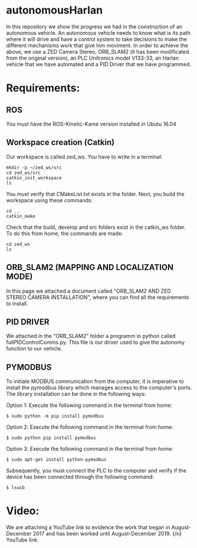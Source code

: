 # autonomousHarlan
In this repository we show the progress we had in the construction of an autonomous vehicle. An autonomous vehicle needs to know what is its path where it will drive and have a control system to take decisions to make the different mechanisms work that give him moviment.
In order to achieve the above, we use a ZED Camera Stereo, ORB_SLAM2 (it has been modificated from the original version), an PLC Unitronics model V133-33, an Harlan vehicle that we have automated and a PID Driver that we have programmed. 

# Requirements:
## ROS
You must have the ROS-Kinetic-Kame version installed in Ubutu 16.04

## Workspace creation (Catkin)
Our workspace is called zed_ws. You have to write in a terminal:
```
mkdir -p ~/zed_ws/src
cd zed_ws/src
catkin_init_workspace
ls
```

You must verify that CMakeList.txt exists in the folder. Next, you build the workspace using these commands:
```
cd ..
catkin_make
```
Check that the build, develop and src folders exist in the catkin_ws folder. To do this from home, the commands are made:
```
cd zed_ws
ls
```

## ORB_SLAM2 (MAPPING AND LOCALIZATION MODE)
In this page we attached a document called "ORB_SLAM2 AND ZED STEREO CAMERA INSTALLATION", where you can find all the requirements to install.

## PID DRIVER
We attached in the "ORB_SLAM2" folder a programm in python called fullPIDControlComms.py. This file is our driver used to give the autonomy function to our vehicle.


## PYMODBUS
To initiate MODBUS communication from the computer, it is imperative to install the pymodbus library which manages access to the computer's ports. The library installation can be done in the following ways:

Option 1: Execute the following command in the terminal from home:

```
$ sudo python -m pip install pymodbus

```
Option 2: Execute the following command in the terminal from home:

```
$ sudo python pip install pymodbus

```
Option 3: Execute the following command in the terminal from home:
```
$ sudo apt-get install python-pymodbus

```
Subsequently, you must connect the PLC to the computer and verify if the device has been connected through the following command:
```
$ lsusb
```

# Video:
We are attaching a YouTube link to evidence the work that began in August-December 2017 and has been worked until August-December 2019.
{/n}
YouTube link:
